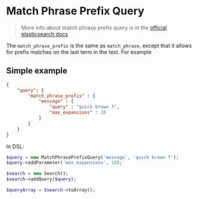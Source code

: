 # Match Phrase Prefix Query

> More info about match phrase prefix query is in the [official elasticsearch docs][1]

The `match_phrase_prefix` is the same as `match_phrase`, except that it allows for prefix matches on the last term in the text. For example

## Simple example

```JSON
{
    "query": {
        "match_phrase_prefix" : {
            "message" : {
                "query" : "quick brown f",
                "max_expansions" : 10
            }
        }
    }
}
```

In DSL:

```php
$query = new MatchPhrasePrefixQuery('message', 'quick brown f');
$query->addParameter('max_expansions', 10);

$search = new Search();
$search->addQuery($query);

$queryArray = $search->toArray();
```

[1]: https://www.elastic.co/guide/en/elasticsearch/reference/current/query-dsl-match-query-phrase-prefix.html
